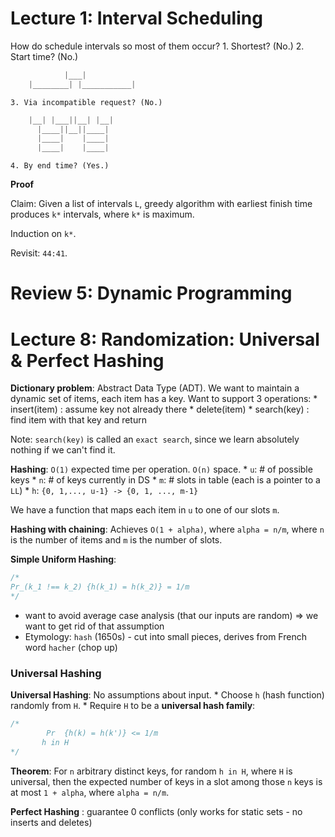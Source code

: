 




# Lecture 1: Interval Scheduling
How do schedule intervals so most of them occur? 
    1. Shortest? (No.)
    2. Start time? (No.)
```js
            |___|
    |________| |___________|
```

    3. Via incompatible request? (No.)

```js
    |__| |___||__| |__|
      |____||__||____|
      |____|    |____|
      |____|    |____|
```
    4. By end time? (Yes.)

 **Proof**

 Claim: Given a list of intervals `L`, greedy algorithm with earliest finish time produces `k*` intervals, where `k*` is maximum. 

 Induction on `k*`. 

 Revisit: `44:41`. 

# Review 5: Dynamic Programming 


# Lecture 8: Randomization: Universal & Perfect Hashing

**Dictionary problem**: Abstract Data Type (ADT). We want to maintain a dynamic set of items, each item has a key. Want to support 3 operations: 
    * insert(item) : assume key not already there
    * delete(item)
    * search(key) : find item with that key and return

Note: `search(key)` is called an `exact search`, since we learn absolutely nothing if we can't find it. 

**Hashing**: `O(1)` expected time per operation. `O(n)` space. 
    * `u`: # of possible keys
    * `n`: # of keys currently in DS 
    * `m`: # slots in table (each is a pointer to a `LL`)
    * `h`: `{0, 1,..., u-1} -> {0, 1, ..., m-1}`

We have a function that maps each item in `u` to one of our slots `m`. 

**Hashing with chaining**: Achieves `O(1 + alpha)`, where `alpha = n/m`, where `n` is the number of items and `m` is the number of slots. 

**Simple Uniform Hashing**: 

```js
/* 
Pr_(k_1 !== k_2) {h(k_1) = h(k_2)} = 1/m
*/
```

* want to avoid average case analysis (that our inputs are random) => we want to get rid of that assumption 
* Etymology: `hash` (1650s) - cut into small pieces, derives from French word `hacher` (chop up)

### Universal Hashing
**Universal Hashing**: No assumptions about input. 
    * Choose `h` (hash function) randomly from `H`. 
    * Require `H` to be a **universal hash family**: 
```js
/*
        Pr  {h(k) = h(k')} <= 1/m
       h in H
*/
```

**Theorem**: For `n` arbitrary distinct keys, for random `h in H`, where `H` is universal, then the expected number of keys in a slot among those `n` keys is at most `1 + alpha`, where `alpha = n/m`. 

**Perfect Hashing** : guarantee 0 conflicts (only works for static sets - no inserts and deletes)